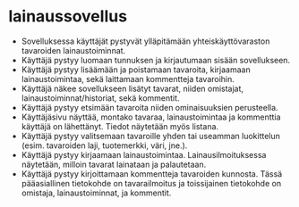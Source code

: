 # lainaussovellus

-  Sovelluksessa käyttäjät pystyvät ylläpitämään yhteiskäyttövaraston tavaroiden lainaustoiminnat.
-  Käyttäjä pystyy luomaan tunnuksen ja kirjautumaan sisään sovellukseen.
-  Käyttäjä pystyy lisäämään ja poistamaan tavaroita, kirjaamaan lainaustoimintaa, sekä laittamaan kommentteja tavaroihin.
-  Käyttäjä näkee sovellukseen lisätyt tavarat, niiden omistajat, lainaustoiminnat/historiat, sekä kommentit.
-  Käyttäjä pystyy etsimään tavaroita niiden ominaisuuksien perusteella.
-  Käyttäjäsivu näyttää, montako tavaraa, lainaustoimintaa ja kommenttia käyttäjä on lähettänyt. Tiedot näytetään myös listana.
-  Käyttäjä pystyy valitsemaan tavaroille yhden tai useamman luokittelun (esim. tavaroiden laji, tuotemerkki, väri, jne.).
-  Käyttäjä pystyy kirjaamaan lainaustoimintaa. Lainausilmoituksessa näytetään, milloin tavarat lainataan ja palautetaan.
-  Käyttäjä pystyy kirjoittamaan kommentteja tavaroiden kunnosta.
Tässä pääasiallinen tietokohde on tavarailmoitus ja toissijainen tietokohde on omistaja, lainaustoiminnat, ja kommentit.
